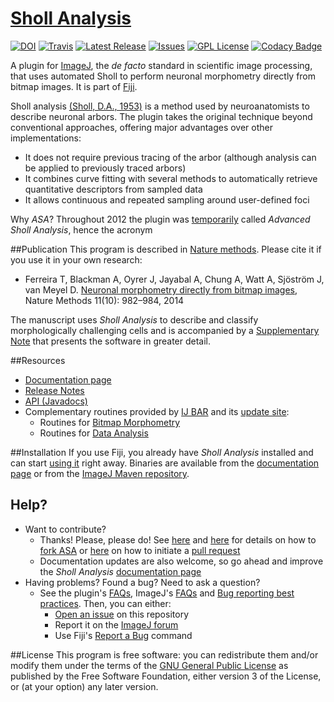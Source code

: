 # [Sholl Analysis](http://imagej.net/Sholl)
[![DOI](https://zenodo.org/badge/4622/tferr/ASA.svg)](https://zenodo.org/badge/latestdoi/4622/tferr/ASA)
[![Travis](https://travis-ci.org/tferr/ASA.svg?branch-master)](https://travis-ci.org/tferr/ASA)
[![Latest Release](https://img.shields.io/github/release/tferr/ASA.svg?style=flat-square)](https://github.com/tferr/ASA/releases)
[![Issues](https://img.shields.io/github/issues/tferr/ASA.svg?style=flat-square)](https://github.com/tferr/ASA/issues)
[![GPL License](http://img.shields.io/badge/license-GPL-blue.svg?style=flat-square)](http://opensource.org/licenses/GPL-3.0)
[![Codacy Badge](https://api.codacy.com/project/badge/Grade/e032f437a8ba44a6b4ff7cc9bdf8d978)](https://www.codacy.com/app/tferr/ASA?utm_source=github.com&amp;utm_medium=referral&amp;utm_content=tferr/ASA&amp;utm_campaign=Badge_Grade)

A plugin for [ImageJ](http://imagej.net/), the _de facto_ standard in scientific image
processing, that uses automated  Sholl to perform neuronal morphometry directly from
bitmap images. It is part of [Fiji](http://fiji.sc/).

Sholl analysis [(Sholl, D.A., 1953)](http://www.ncbi.nlm.nih.gov/pmc/articles/PMC1244622/) is a
method used by neuroanatomists to describe neuronal arbors. The plugin takes the original technique
beyond conventional approaches, offering major advantages over other implementations:

 * It does not require previous tracing of the arbor (although analysis can be applied to previously
   traced arbors)
 * It combines curve fitting with several methods to automatically retrieve quantitative descriptors
   from sampled data
 * It allows continuous and repeated sampling around user-defined foci

Why _ASA_? Throughout 2012 the plugin was [temporarily](SHA:1fdf4992b748ef8678f57601f2739473e40718c9)
called _Advanced Sholl Analysis_, hence the acronym

##Publication
This program is described in [Nature methods](http://www.nature.com/nmeth/journal/v11/n10/full/nmeth.3125.html).
Please cite it if you use it in your own research:

- Ferreira T, Blackman A, Oyrer J, Jayabal A, Chung A, Watt A, Sjöström J, van Meyel D.
  [Neuronal morphometry directly from bitmap images](http://www.nature.com/nmeth/journal/v11/n10/full/nmeth.3125.html),
  Nature Methods 11(10): 982–984, 2014

The manuscript uses _Sholl Analysis_ to describe and classify morphologically challenging cells and
is accompanied by a [Supplementary Note](http://www.nature.com/nmeth/journal/v11/n10/extref/nmeth.3125-S1.pdf)
that presents the software in greater detail.

##Resources
 - [Documentation page](http://imagej.net/Sholl)
 - [Release Notes](./Notes.md)
 - [API (Javadocs)](http://tferr.github.io/ASA/apidocs/)
 - Complementary routines provided by [IJ BAR](https://github.com/tferr/Scripts#ij-bar) and its
   [update site](http://imagej.net/BAR#Installation):
   - Routines for [Bitmap Morphometry](https://github.com/tferr/Scripts#neuronal-morphometry)
   - Routines for [Data Analysis](https://github.com/tferr/Scripts#data-analysis)


##Installation
If you use Fiji, you already have _Sholl Analysis_ installed and can start [using it](http://imagej.net/Sholl_Analysis#Usage)
right away. Binaries are available from the [documentation page](http://imagej.net/Sholl_Analysis)
or from the [ImageJ Maven repository](http://maven.imagej.net/#nexus-search;gav~ca.mcgill~Sholl_Analysis~~~).


## Help?
 * Want to contribute?
    * Thanks! Please, please do! See [here](https://guides.github.com/activities/contributing-to-open-source/)
      and [here](https://help.github.com/articles/fork-a-repo) for details on how to
      [fork ASA](https://github.com/tferr/ASA/fork) or [here](https://help.github.com/articles/using-pull-requests)
      on how to initiate a [pull request](https://github.com/tferr/ASA/pulls)
    * Documentation updates are also welcome, so go ahead and improve the _Sholl Analysis_
      [documentation page](http://imagej.net/Sholl)
 * Having problems? Found a bug? Need to ask a question?
    * See the plugin's [FAQs](http://imagej.net/Sholl_Analysis#FAQ), ImageJ's [FAQs](http://imagej.net/Frequently_Asked_Questions)
      and [Bug reporting best practices](http://imagej.net/Bug_reporting_best_practices). Then, you can either:
      * [Open an issue](https://github.com/tferr/ASA/issues) on this repository
      * Report it on the [ImageJ forum](http://forum.imagej.net)
      * Use Fiji's [Report a Bug](http://imagej.net/Report_a_Bug) command


##License
This program is free software: you can redistribute them and/or modify them under the terms of the
[GNU General Public License](http://www.gnu.org/licenses/gpl.txt) as published by the Free Software
Foundation, either version 3 of the License, or (at your option) any later version.
